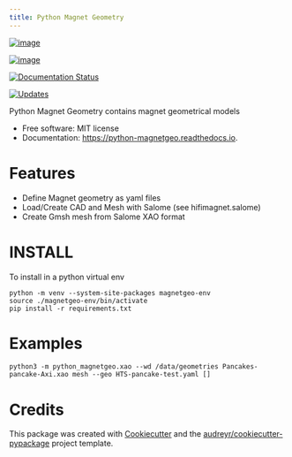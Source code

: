 ```yaml
---
title: Python Magnet Geometry
---
```


[![image](https://img.shields.io/pypi/v/python_magnetgeo.svg)](https://pypi.python.org/pypi/python_magnetgeo)

[![image](https://img.shields.io/travis/Trophime/python_magnetgeo.svg)](https://travis-ci.com/Trophime/python_magnetgeo)

[![Documentation Status](https://readthedocs.org/projects/python-magnetgeo/badge/?version=latest)](https://python-magnetgeo.readthedocs.io/en/latest/?version=latest)

[![Updates](https://pyup.io/repos/github/Trophime/python_magnetgeo/shield.svg)](https://pyup.io/repos/github/Trophime/python_magnetgeo/)

Python Magnet Geometry contains magnet geometrical models

-   Free software: MIT license
-   Documentation: <https://python-magnetgeo.readthedocs.io>.

Features
========

-   Define Magnet geometry as yaml files
-   Load/Create CAD and Mesh with Salome (see hifimagnet.salome)
-   Create Gmsh mesh from Salome XAO format

INSTALL
=======

To install in a python virtual env

```
python -m venv --system-site-packages magnetgeo-env
source ./magnetgeo-env/bin/activate
pip install -r requirements.txt
```

Examples
========

```
python3 -m python_magnetgeo.xao --wd /data/geometries Pancakes-pancake-Axi.xao mesh --geo HTS-pancake-test.yaml []
```

Credits
=======

This package was created with
[Cookiecutter](https://github.com/audreyr/cookiecutter) and the
[audreyr/cookiecutter-pypackage](https://github.com/audreyr/cookiecutter-pypackage)
project template.
